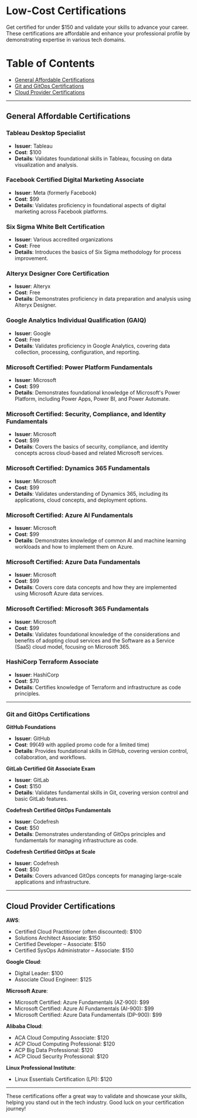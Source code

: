 # Low-Cost Certifications

Get certified for under $150 and validate your skills to advance your career. These certifications are affordable and enhance your professional profile by demonstrating expertise in various tech domains.

# Table of Contents
  - [General Affordable Certifications](#general-affordable-certifications)
  - [Git and GitOps Certifications](#git-and-gitops-certifications)
  - [Cloud Provider Certifications](#cloud-provider-certifications)


---
## General Affordable Certifications

### Tableau Desktop Specialist
- **Issuer**: Tableau
- **Cost**: $100
- **Details**: Validates foundational skills in Tableau, focusing on data visualization and analysis.

### Facebook Certified Digital Marketing Associate
- **Issuer**: Meta (formerly Facebook)
- **Cost**: $99
- **Details**: Validates proficiency in foundational aspects of digital marketing across Facebook platforms.

### Six Sigma White Belt Certification
- **Issuer**: Various accredited organizations
- **Cost**: Free
- **Details**: Introduces the basics of Six Sigma methodology for process improvement.

### Alteryx Designer Core Certification
- **Issuer**: Alteryx
- **Cost**: Free
- **Details**: Demonstrates proficiency in data preparation and analysis using Alteryx Designer.

### Google Analytics Individual Qualification (GAIQ)
- **Issuer**: Google
- **Cost**: Free
- **Details**: Validates proficiency in Google Analytics, covering data collection, processing, configuration, and reporting.

### Microsoft Certified: Power Platform Fundamentals
- **Issuer**: Microsoft
- **Cost**: $99
- **Details**: Demonstrates foundational knowledge of Microsoft's Power Platform, including Power Apps, Power BI, and Power Automate.

### Microsoft Certified: Security, Compliance, and Identity Fundamentals
- **Issuer**: Microsoft
- **Cost**: $99
- **Details**: Covers the basics of security, compliance, and identity concepts across cloud-based and related Microsoft services.

### Microsoft Certified: Dynamics 365 Fundamentals
- **Issuer**: Microsoft
- **Cost**: $99
- **Details**: Validates understanding of Dynamics 365, including its applications, cloud concepts, and deployment options.

### Microsoft Certified: Azure AI Fundamentals
- **Issuer**: Microsoft
- **Cost**: $99
- **Details**: Demonstrates knowledge of common AI and machine learning workloads and how to implement them on Azure.

### Microsoft Certified: Azure Data Fundamentals
- **Issuer**: Microsoft
- **Cost**: $99
- **Details**: Covers core data concepts and how they are implemented using Microsoft Azure data services.

### Microsoft Certified: Microsoft 365 Fundamentals
- **Issuer**: Microsoft
- **Cost**: $99
- **Details**: Validates foundational knowledge of the considerations and benefits of adopting cloud services and the Software as a Service (SaaS) cloud model, focusing on Microsoft 365.

### HashiCorp Terraform Associate
- **Issuer**: HashiCorp
- **Cost**: $70
- **Details**: Certifies knowledge of Terraform and infrastructure as code principles.

---

### Git and GitOps Certifications

**GitHub Foundations**
- **Issuer**: GitHub
- **Cost**: $99 ($49 with applied promo code for a limited time)
- **Details**: Provides foundational skills in GitHub, covering version control, collaboration, and workflows.

**GitLab Certified Git Associate Exam**
- **Issuer**: GitLab
- **Cost**: $150
- **Details**: Validates fundamental skills in Git, covering version control and basic GitLab features.

**Codefresh Certified GitOps Fundamentals**
- **Issuer**: Codefresh
- **Cost**: $50
- **Details**: Demonstrates understanding of GitOps principles and fundamentals for managing infrastructure as code.

**Codefresh Certified GitOps at Scale**
- **Issuer**: Codefresh
- **Cost**: $50
- **Details**: Covers advanced GitOps concepts for managing large-scale applications and infrastructure.

---

## Cloud Provider Certifications

**AWS**:
- Certified Cloud Practitioner (often discounted): $100
- Solutions Architect Associate: $150
- Certified Developer – Associate: $150
- Certified SysOps Administrator – Associate: $150

**Google Cloud**:
- Digital Leader: $100
- Associate Cloud Engineer: $125

**Microsoft Azure**:
- Microsoft Certified: Azure Fundamentals (AZ-900): $99
- Microsoft Certified: Azure AI Fundamentals (AI-900): $99
- Microsoft Certified: Azure Data Fundamentals (DP-900): $99

**Alibaba Cloud**:
- ACA Cloud Computing Associate: $120
- ACP Cloud Computing Professional: $120
- ACP Big Data Professional: $120
- ACP Cloud Security Professional: $120

**Linux Professional Institute**:
- Linux Essentials Certification (LPI): $120

---

These certifications offer a great way to validate and showcase your skills, helping you stand out in the tech industry. Good luck on your certification journey!

